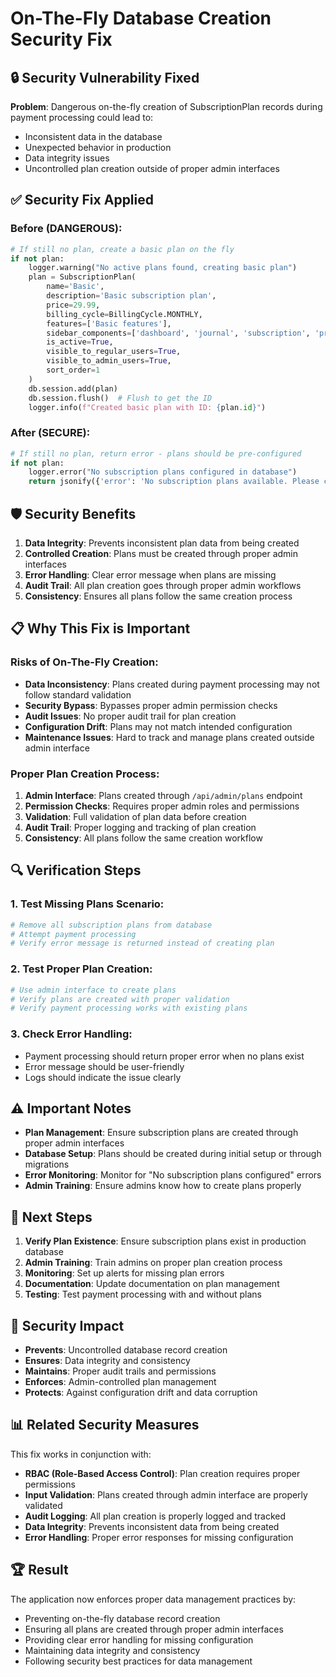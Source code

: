 # On-The-Fly Database Creation Security Fix

## 🔒 **Security Vulnerability Fixed**

**Problem**: Dangerous on-the-fly creation of SubscriptionPlan records during payment processing could lead to:
- Inconsistent data in the database
- Unexpected behavior in production
- Data integrity issues
- Uncontrolled plan creation outside of proper admin interfaces

## ✅ **Security Fix Applied**

### **Before (DANGEROUS)**:
```python
# If still no plan, create a basic plan on the fly
if not plan:
    logger.warning("No active plans found, creating basic plan")
    plan = SubscriptionPlan(
        name='Basic',
        description='Basic subscription plan',
        price=29.99,
        billing_cycle=BillingCycle.MONTHLY,
        features=['Basic features'],
        sidebar_components=['dashboard', 'journal', 'subscription', 'profile', 'help-support'],
        is_active=True,
        visible_to_regular_users=True,
        visible_to_admin_users=True,
        sort_order=1
    )
    db.session.add(plan)
    db.session.flush()  # Flush to get the ID
    logger.info(f"Created basic plan with ID: {plan.id}")
```

### **After (SECURE)**:
```python
# If still no plan, return error - plans should be pre-configured
if not plan:
    logger.error("No subscription plans configured in database")
    return jsonify({'error': 'No subscription plans available. Please contact support.'}), 500
```

## 🛡️ **Security Benefits**

1. **Data Integrity**: Prevents inconsistent plan data from being created
2. **Controlled Creation**: Plans must be created through proper admin interfaces
3. **Error Handling**: Clear error message when plans are missing
4. **Audit Trail**: All plan creation goes through proper admin workflows
5. **Consistency**: Ensures all plans follow the same creation process

## 📋 **Why This Fix is Important**

### **Risks of On-The-Fly Creation**:
- **Data Inconsistency**: Plans created during payment processing may not follow standard validation
- **Security Bypass**: Bypasses proper admin permission checks
- **Audit Issues**: No proper audit trail for plan creation
- **Configuration Drift**: Plans may not match intended configuration
- **Maintenance Issues**: Hard to track and manage plans created outside admin interface

### **Proper Plan Creation Process**:
1. **Admin Interface**: Plans created through `/api/admin/plans` endpoint
2. **Permission Checks**: Requires proper admin roles and permissions
3. **Validation**: Full validation of plan data before creation
4. **Audit Trail**: Proper logging and tracking of plan creation
5. **Consistency**: All plans follow the same creation workflow

## 🔍 **Verification Steps**

### **1. Test Missing Plans Scenario**:
```bash
# Remove all subscription plans from database
# Attempt payment processing
# Verify error message is returned instead of creating plan
```

### **2. Test Proper Plan Creation**:
```bash
# Use admin interface to create plans
# Verify plans are created with proper validation
# Verify payment processing works with existing plans
```

### **3. Check Error Handling**:
- Payment processing should return proper error when no plans exist
- Error message should be user-friendly
- Logs should indicate the issue clearly

## ⚠️ **Important Notes**

- **Plan Management**: Ensure subscription plans are created through proper admin interfaces
- **Database Setup**: Plans should be created during initial setup or through migrations
- **Error Monitoring**: Monitor for "No subscription plans configured" errors
- **Admin Training**: Ensure admins know how to create plans properly

## 🎯 **Next Steps**

1. **Verify Plan Existence**: Ensure subscription plans exist in production database
2. **Admin Training**: Train admins on proper plan creation process
3. **Monitoring**: Set up alerts for missing plan errors
4. **Documentation**: Update documentation on plan management
5. **Testing**: Test payment processing with and without plans

## 🔐 **Security Impact**

- **Prevents**: Uncontrolled database record creation
- **Ensures**: Data integrity and consistency
- **Maintains**: Proper audit trails and permissions
- **Enforces**: Admin-controlled plan management
- **Protects**: Against configuration drift and data corruption

## 📊 **Related Security Measures**

This fix works in conjunction with:
- **RBAC (Role-Based Access Control)**: Plan creation requires proper permissions
- **Input Validation**: Plans created through admin interface are properly validated
- **Audit Logging**: All plan creation is properly logged and tracked
- **Data Integrity**: Prevents inconsistent data from being created
- **Error Handling**: Proper error responses for missing configuration

## 🏆 **Result**

The application now enforces proper data management practices by:
- Preventing on-the-fly database record creation
- Ensuring all plans are created through proper admin interfaces
- Providing clear error handling for missing configuration
- Maintaining data integrity and consistency
- Following security best practices for data management
